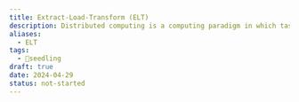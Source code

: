 ```yaml
---
title: Extract-Load-Transform (ELT)
description: Distributed computing is a computing paradigm in which tasks are divided among multiple computers or nodes within a network, enabling parallel processing and scalability, and facilitating the execution of complex computations and data processing tasks across distributed systems.
aliases:
  - ELT
tags:
  - 🌱seedling
draft: true
date: 2024-04-29
status: not-started
---
```

